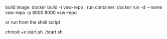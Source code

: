 build image: docker build -t vsw-repo .
run container: docker run -d --name vsw-repo -p 8000:8000 vsw-repo

or run from the shell script

chmod +x start.sh
./start.sh